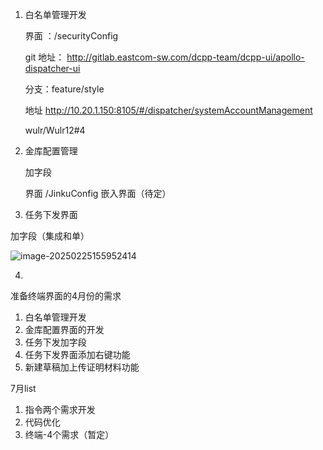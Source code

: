 1. 白名单管理开发

   界面 ：/securityConfig

   git 地址： http://gitlab.eastcom-sw.com/dcpp-team/dcpp-ui/apollo-dispatcher-ui

   分支：feature/style

   地址 http://10.20.1.150:8105/#/dispatcher/systemAccountManagement

   wulr/Wulr12#4

2. 金库配置管理

   加字段  

   界面 /JinkuConfig  嵌入界面（待定）

3.  任务下发界面

   加字段（集成和单）

   ![image-20250225155952414](C:\Users\spurs\AppData\Roaming\Typora\typora-user-images\image-20250225155952414.png)

4. 

准备终端界面的4月份的需求

1. 白名单管理开发
2. 金库配置界面的开发
3. 任务下发加字段
4. 任务下发界面添加右键功能
5. 新建草稿加上传证明材料功能



7月list

1. 指令两个需求开发
2. 代码优化
3. 终端-4个需求（暂定）

